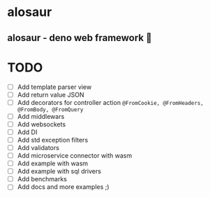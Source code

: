 # alosaur
alosaur - deno web framework 🦖
---

# TODO

* [ ] Add template parser view
* [ ] Add return value JSON
* [ ] Add decorators for controller action `@FromCookie, @FromHeaders, @FromBody, @FromQuery`
* [ ] Add middlewars
* [ ] Add websockets
* [ ] Add DI
* [ ] Add std exception filters
* [ ] Add validators
* [ ] Add microservice connector with wasm
* [ ] Add example with wasm
* [ ] Add example with sql drivers
* [ ] Add benchmarks
* [ ] Add docs and more examples ;)
